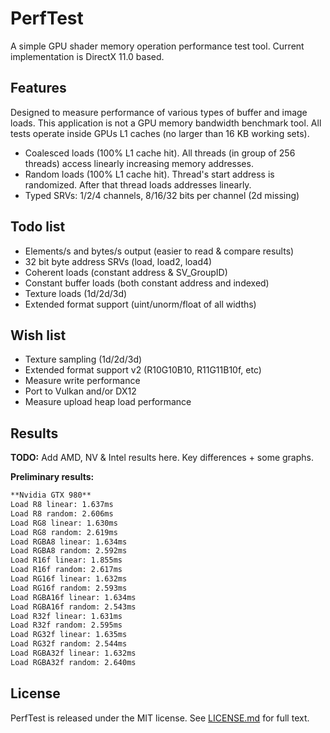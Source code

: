 # PerfTest

A simple GPU shader memory operation performance test tool. Current implementation is DirectX 11.0 based.

## Features

Designed to measure performance of various types of buffer and image loads. This application is not a GPU memory bandwidth benchmark tool. All tests operate inside GPUs L1 caches (no larger than 16 KB working sets). 

- Coalesced loads (100% L1 cache hit). All threads (in group of 256 threads) access linearly increasing memory addresses.
- Random loads (100% L1 cache hit). Thread's start address is randomized. After that thread loads addresses linearly.
- Typed SRVs: 1/2/4 channels, 8/16/32 bits per channel (2d missing)

## Todo list

- Elements/s and bytes/s output (easier to read & compare results)
- 32 bit byte address SRVs (load, load2, load4)
- Coherent loads (constant address & SV_GroupID)
- Constant buffer loads (both constant address and indexed)
- Texture loads (1d/2d/3d)
- Extended format support (uint/unorm/float of all widths)

## Wish list

- Texture sampling (1d/2d/3d)
- Extended format support v2 (R10G10B10, R11G11B10f, etc)
- Measure write performance
- Port to Vulkan and/or DX12
- Measure upload heap load performance

## Results

**TODO:** Add AMD, NV & Intel results here. Key differences + some graphs.

**Preliminary results:**
```markdown
**Nvidia GTX 980**
Load R8 linear: 1.637ms
Load R8 random: 2.606ms
Load RG8 linear: 1.630ms
Load RG8 random: 2.619ms
Load RGBA8 linear: 1.634ms
Load RGBA8 random: 2.592ms
Load R16f linear: 1.855ms
Load R16f random: 2.617ms
Load RG16f linear: 1.632ms
Load RG16f random: 2.593ms
Load RGBA16f linear: 1.634ms
Load RGBA16f random: 2.543ms
Load R32f linear: 1.631ms
Load R32f random: 2.595ms
Load RG32f linear: 1.635ms
Load RG32f random: 2.544ms
Load RGBA32f linear: 1.632ms
Load RGBA32f random: 2.640ms
```

## License

PerfTest is released under the MIT license. See [LICENSE.md](LICENSE.md) for full text.
